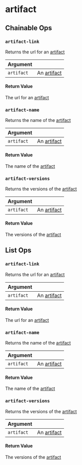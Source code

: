 # artifact

## Chainable Ops
<h3 id="artifact-link"><code>artifact-link</code></h3>

Returns the url for an [artifact](artifact.md)

| Argument |  |
| :--- | :--- |
| `artifact` | An [artifact](artifact.md) |

#### Return Value
The url for an [artifact](artifact.md)

<h3 id="artifact-name"><code>artifact-name</code></h3>

Returns the name of the [artifact](artifact.md)

| Argument |  |
| :--- | :--- |
| `artifact` | An [artifact](artifact.md) |

#### Return Value
The name of the [artifact](artifact.md)

<h3 id="artifact-versions"><code>artifact-versions</code></h3>

Returns the versions of the [artifact](artifact.md)

| Argument |  |
| :--- | :--- |
| `artifact` | An [artifact](artifact.md) |

#### Return Value
The versions of the [artifact](artifact.md)


## List Ops
<h3 id="artifact-link"><code>artifact-link</code></h3>

Returns the url for an [artifact](artifact.md)

| Argument |  |
| :--- | :--- |
| `artifact` | An [artifact](artifact.md) |

#### Return Value
The url for an [artifact](artifact.md)

<h3 id="artifact-name"><code>artifact-name</code></h3>

Returns the name of the [artifact](artifact.md)

| Argument |  |
| :--- | :--- |
| `artifact` | An [artifact](artifact.md) |

#### Return Value
The name of the [artifact](artifact.md)

<h3 id="artifact-versions"><code>artifact-versions</code></h3>

Returns the versions of the [artifact](artifact.md)

| Argument |  |
| :--- | :--- |
| `artifact` | An [artifact](artifact.md) |

#### Return Value
The versions of the [artifact](artifact.md)

